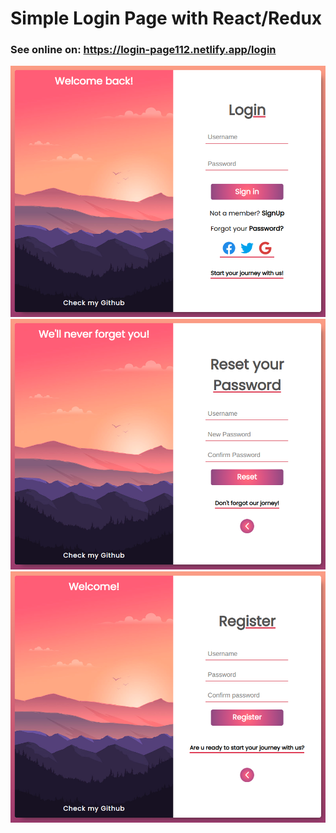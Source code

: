 # Simple Login Page with React/Redux

### See online on: https://login-page112.netlify.app/login

<img src="./demo/print1.png">
<img src="./demo/print2.png">
<img src="./demo/print3.png">
